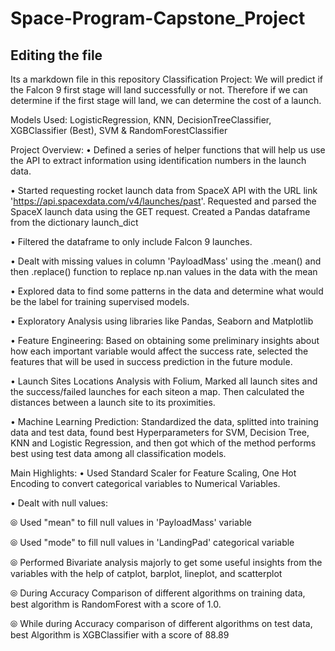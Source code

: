 # Space-Program-Capstone_Project
## Editing the file
Its a markdown file in this repository
Classification Project:
We will predict if the Falcon 9 first stage will land successfully or not. Therefore if we can determine if the first stage will land, we can determine the cost of a launch.

Models Used:
LogisticRegression, KNN, DecisionTreeClassifier, XGBClassifier (Best), SVM & RandomForestClassifier

Project Overview:
• Defined a series of helper functions that will help us use the API to extract information using identification numbers in the launch data.

• Started requesting rocket launch data from SpaceX API with the URL link 'https://api.spacexdata.com/v4/launches/past'. Requested and parsed the SpaceX launch data using the GET request. Created a Pandas dataframe from the dictionary launch_dict

• Filtered the dataframe to only include Falcon 9 launches.

• Dealt with missing values in column 'PayloadMass' using the .mean() and then .replace() function to replace np.nan values in the data with the mean

• Explored data to find some patterns in the data and determine what would be the label for training supervised models.

• Exploratory Analysis using libraries like Pandas, Seaborn and Matplotlib

• Feature Engineering: Based on obtaining some preliminary insights about how each important variable would affect the success rate, selected the features that will be used in success prediction in the future module.

• Launch Sites Locations Analysis with Folium, Marked all launch sites and the success/failed launches for each siteon a map. Then calculated the distances between a launch site to its proximities.

• Machine Learning Prediction: Standardized the data, splitted into training data and test data, found best Hyperparameters for SVM, Decision Tree, KNN and Logistic Regression, and then got which of the method performs best using test data among all classification models.

Main Highlights:
• Used Standard Scaler for Feature Scaling, One Hot Encoding to convert categorical variables to Numerical Variables.

• Dealt with null values:

⦾ Used "mean" to fill null values in 'PayloadMass' variable

⦾ Used "mode" to fill null values in 'LandingPad' categorical variable

⦾ Performed Bivariate analysis majorly to get some useful insights from the variables with the help of catplot, barplot, lineplot, and scatterplot

⦾ During Accuracy Comparison of different algorithms on training data, best algorithm is RandomForest with a score of 1.0.

⦾ While during Accuracy comparison of different algorithms on test data, best Algorithm is XGBClassifier with a score of 88.89
